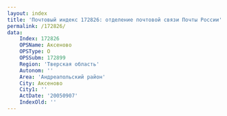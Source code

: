 ```yaml
---
layout: index
title: 'Почтовый индекс 172826: отделение почтовой связи Почты России'
permalink: /172826/
data:
    Index: 172826
    OPSName: Аксеново
    OPSType: О
    OPSSubm: 172899
    Region: 'Тверская область'
    Autonom: ''
    Area: 'Андреапольский район'
    City: Аксеново
    City1: ''
    ActDate: '20050907'
    IndexOld: ''
---
```

